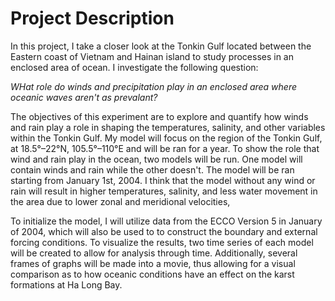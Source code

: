 # Project Description 

In this project, I take a closer look at the Tonkin Gulf located between the Eastern coast of Vietnam and Hainan island to study processes in an enclosed area of ocean. I investigate the following question:

*WHat role do winds and precipitation play in an enclosed area where oceanic waves aren't as prevalant?*

The objectives of this experiment are to explore and quantify how winds and rain play a role in shaping the temperatures, salinity, and other variables within the Tonkin Gulf. 
My model will focus on the region of the Tonkin Gulf, at 18.5°–22°N, 105.5°–110°E and will be ran for a year. To show the role that wind and rain play in the ocean, two models will be run. One model will contain winds and rain while the other doesn't. The model will be ran starting from January 1st, 2004. I think that the model without any wind or rain will result in higher temperatures, salinity, and less water movement in the area due to lower zonal and meridional velocities,

To initialize the model, I will utilize data from the ECCO Version 5 in January of 2004, which will also be used to to construct the boundary and external forcing conditions. To visualize the results, two time series of each model will be created to allow for analysis through time. Additionally, several frames of graphs will be made into a movie, thus allowing for a visual comparison as to how oceanic conditions have an effect on the karst formations at Ha Long Bay.
